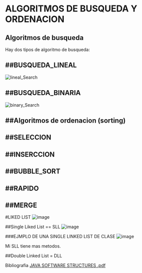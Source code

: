   # ALGORITMOS DE BUSQUEDA Y ORDENACION
  Algoritmos de busqueda
  ----------------------
  
  Hay dos tipos de algoritmo de busqueda:

  ##BUSQUEDA_LINEAL
  ---------------
  ![lineal_Search](https://user-images.githubusercontent.com/47355750/190211180-041abbb1-506d-491c-9cc7-e8f7b0c1de38.png)

  ##BUSQUEDA_BINARIA
  ----------------
  ![binary_Search](https://user-images.githubusercontent.com/47355750/190211275-a47254c4-3a0c-45ff-8629-4663e4039726.png)

  ##Algoritmos de ordenacion (sorting)
  ----------------------------------

  ##SELECCION
  ---------
  
  ##INSERCCION
  ----------
  
  ##BUBBLE_SORT
  -----------
  
  ##RAPIDO
  ------
  
  ##MERGE
  -----
  
  #LIKED LIST
  ![image](https://user-images.githubusercontent.com/47355750/196815927-1e9b5b40-419a-4a10-b022-51de4d5a39cc.png)

  
  ##Single Liked List == SLL
  ![image](https://user-images.githubusercontent.com/47355750/196815751-2456ac88-996b-4060-b6b1-e8d00988953e.png)
  
  ###EJMPLO DE UNA SINGLE LINKED LIST DE CLASE
  ![image](https://user-images.githubusercontent.com/47355750/196816039-c145e4ca-e2c1-4d4f-8275-a1cda4d2634c.png)
  
  Mi SLL tiene mas metodos.
  
  ##Double Linked List = DLL
  
  Bibliografia
  [JAVA SOFTWARE STRUCTURES .pdf](https://github.com/mikelgoti/ALGORITMOS_DE_BUSQUEDA/files/9568107/JAVA.SOFTWARE.STRUCTURES.pdf)
